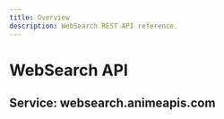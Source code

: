 ```yaml
---
title: Overview
description: WebSearch REST API reference.
---
```


# WebSearch API

## Service: websearch.animeapis.com
